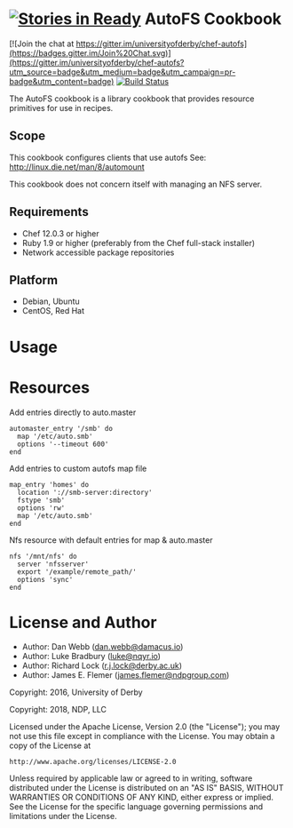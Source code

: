 [![Stories in Ready](https://badge.waffle.io/universityofderby/chef-autofs.png?label=ready&title=Ready)](https://waffle.io/universityofderby/chef-autofs)
AutoFS Cookbook
===============

[![Join the chat at https://gitter.im/universityofderby/chef-autofs](https://badges.gitter.im/Join%20Chat.svg)](https://gitter.im/universityofderby/chef-autofs?utm_source=badge&utm_medium=badge&utm_campaign=pr-badge&utm_content=badge)
[![Build
Status](https://travis-ci.org/universityofderby/chef-autofs.svg?branch=master)](https://travis-ci.org/universityofderby/chef-autofs)

The AutoFS cookbook is a library cookbook that provides resource primitives for
use in recipes.

Scope
-----
This cookbook configures clients that use autofs
See: http://linux.die.net/man/8/automount

This cookbook does not concern itself with managing an NFS server.

Requirements
------------
- Chef 12.0.3 or higher
- Ruby 1.9 or higher (preferably from the Chef full-stack installer)
- Network accessible package repositories

 Platform
---------
* Debian, Ubuntu
* CentOS, Red Hat

Usage
=====

Resources
=========

Add entries directly to auto.master
```
automaster_entry '/smb' do
  map '/etc/auto.smb'
  options '--timeout 600'
end
```

Add entries to custom autofs map file
```
map_entry 'homes' do
  location '://smb-server:directory'
  fstype 'smb'
  options 'rw'
  map '/etc/auto.smb'
end
```

Nfs resource with default entries for map & auto.master
```
nfs '/mnt/nfs' do
  server 'nfsserver'
  export '/example/remote_path/'
  options 'sync'
end
```

License and Author
==================

* Author: Dan Webb (<dan.webb@damacus.io>)
* Author: Luke Bradbury (<luke@nqyr.io>)
* Author: Richard Lock (<r.j.lock@derby.ac.uk>)
* Author: James E. Flemer (<james.flemer@ndpgroup.com>)

Copyright: 2016, University of Derby

Copyright: 2018, NDP, LLC

Licensed under the Apache License, Version 2.0 (the "License");
you may not use this file except in compliance with the License.
You may obtain a copy of the License at

    http://www.apache.org/licenses/LICENSE-2.0

Unless required by applicable law or agreed to in writing, software
distributed under the License is distributed on an "AS IS" BASIS,
WITHOUT WARRANTIES OR CONDITIONS OF ANY KIND, either express or implied.
See the License for the specific language governing permissions and
limitations under the License.
